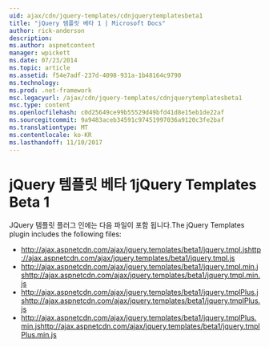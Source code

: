 ```yaml
---
uid: ajax/cdn/jquery-templates/cdnjquerytemplatesbeta1
title: "jQuery 템플릿 베타 1 | Microsoft Docs"
author: rick-anderson
description: 
ms.author: aspnetcontent
manager: wpickett
ms.date: 07/23/2014
ms.topic: article
ms.assetid: f54e7adf-237d-4098-931a-1b48164c9790
ms.technology: 
ms.prod: .net-framework
msc.legacyurl: /ajax/cdn/jquery-templates/cdnjquerytemplatesbeta1
msc.type: content
ms.openlocfilehash: c0d25649ce99b55529d49bfd41d8e15eb1de22af
ms.sourcegitcommit: 9a9483aceb34591c97451997036a9120c3fe2baf
ms.translationtype: MT
ms.contentlocale: ko-KR
ms.lasthandoff: 11/10/2017
---
```

<a name="jquery-templates-beta-1"></a><span data-ttu-id="30d83-102">jQuery 템플릿 베타 1</span><span class="sxs-lookup"><span data-stu-id="30d83-102">jQuery Templates Beta 1</span></span>
====================
<span data-ttu-id="30d83-103">JQuery 템플릿 플러그 인에는 다음 파일이 포함 됩니다.</span><span class="sxs-lookup"><span data-stu-id="30d83-103">The jQuery Templates plugin includes the following files:</span></span>

- <span data-ttu-id="30d83-104">http://ajax.aspnetcdn.com/ajax/jquery.templates/beta1/jquery.tmpl.js</span><span class="sxs-lookup"><span data-stu-id="30d83-104">http://ajax.aspnetcdn.com/ajax/jquery.templates/beta1/jquery.tmpl.js</span></span>
- <span data-ttu-id="30d83-105">http://ajax.aspnetcdn.com/ajax/jquery.templates/beta1/jquery.tmpl.min.js</span><span class="sxs-lookup"><span data-stu-id="30d83-105">http://ajax.aspnetcdn.com/ajax/jquery.templates/beta1/jquery.tmpl.min.js</span></span>
- <span data-ttu-id="30d83-106">http://ajax.aspnetcdn.com/ajax/jquery.templates/beta1/jquery.tmplPlus.js</span><span class="sxs-lookup"><span data-stu-id="30d83-106">http://ajax.aspnetcdn.com/ajax/jquery.templates/beta1/jquery.tmplPlus.js</span></span>
- <span data-ttu-id="30d83-107">http://ajax.aspnetcdn.com/ajax/jquery.templates/beta1/jquery.tmplPlus.min.js</span><span class="sxs-lookup"><span data-stu-id="30d83-107">http://ajax.aspnetcdn.com/ajax/jquery.templates/beta1/jquery.tmplPlus.min.js</span></span>
